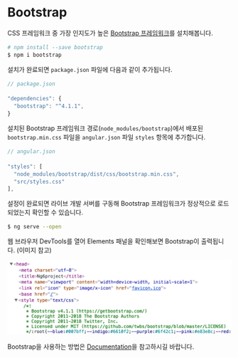 # Bootstrap

CSS 프레임워크 중 가장 인지도가 높은 [Bootstrap 프레임워크](https://getbootstrap.com/)를 설치해봅니다.

```bash
# npm install --save bootstrap
$ npm i bootstrap
```

설치가 완료되면 `package.json` 파일에 다음과 같이 추가됩니다.

```javascript
// package.json

"dependencies": {
  "bootstrap": "^4.1.1",
}
```

설치된 Bootstrap 프레임워크 경로\(`node_modules/bootstrap`\)에서 배포된 `bootstrap.min.css` 파일을 `angular.json` 파일 `styles` 항목에 추가합니다.

```javascript
// angular.json

"styles": [
  "node_modules/bootstrap/dist/css/bootstrap.min.css",
  "src/styles.css"
],
```

설정이 완료되면 라이브 개발 서버를 구동해 Bootstrap 프레임워크가 정상적으로 로드되었는지 확인할 수 있습니다.

```bash
$ ng serve --open
```

웹 브라우저 DevTools를 열어 Elements 패널을 확인해보면 Bootstrap이 출력됩니다. \(이미지 참고\)

![](../.gitbook/assets/boostrap.png)

Bootstrap을 사용하는 방법은 [Documentation](https://getbootstrap.com/docs/4.1/getting-started/introduction/)을 참고하시길 바랍니다.

